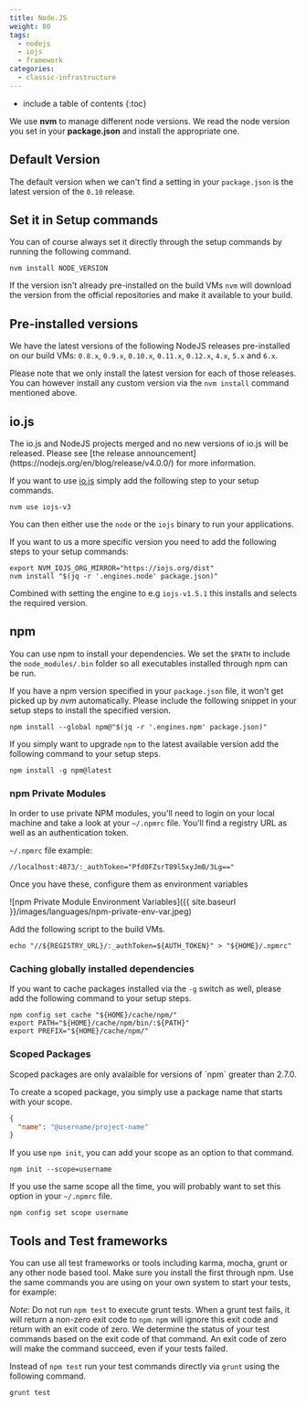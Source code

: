 ```yaml
---
title: Node.JS
weight: 80
tags:
  - nodejs
  - iojs
  - framework
categories:
  - classic-infrastructure
---
```


* include a table of contents
{:toc}


We use **nvm** to manage different node versions. We read the node version you set in your **package.json** and install the appropriate one.

## Default Version
The default version when we can't find a setting in your `package.json` is the latest version of the `0.10` release.

## Set it in Setup commands
You can of course always set it directly through the setup commands by running the following command.

```shell
nvm install NODE_VERSION
```

If the version isn't already pre-installed on the build VMs `nvm` will download the version from the official repositories and make it available to your build.

## Pre-installed versions
We have the latest versions of the following NodeJS releases pre-installed on our build VMs: `0.8.x`, `0.9.x`, `0.10.x`, `0.11.x`, `0.12.x`, `4.x`, `5.x` and `6.x`.

Please note that we only install the latest version for each of those releases. You can however install any custom version via the `nvm install` command mentioned above.

## io.js

<div class="info-block">
The io.js and NodeJS projects merged and no new versions of io.js will be released. Please see [the release announcement](https://nodejs.org/en/blog/release/v4.0.0/) for more information.
</div>

If you want to use [io.js](https://iojs.org/) simply add the following step to your setup commands.

```shell
nvm use iojs-v3
```

You can then either use the `node` or the `iojs` binary to run your applications.

If you want to us a more specific version you need to add the following steps to your setup commands:

```shell
export NVM_IOJS_ORG_MIRROR="https://iojs.org/dist"
nvm install "$(jq -r '.engines.node' package.json)"
```

Combined with setting the engine to e.g `iojs-v1.5.1` this installs and selects the required version.

## npm
You can use npm to install your dependencies. We set the `$PATH` to include the `node_modules/.bin` folder so all executables installed through npm can be run.

If you have a npm version specified in your `package.json` file, it won't get picked up by *nvm* automatically. Please include the following snippet in your setup steps to install the specified version.

```shell
npm install --global npm@"$(jq -r '.engines.npm' package.json)"
```

If you simply want to upgrade `npm` to the latest available version add the following command to your setup steps.

```shell
npm install -g npm@latest
```

### npm Private Modules

In order to use private NPM modules, you'll need to login on your local machine and take a look at your `~/.npmrc` file. You'll find a registry URL as well as an authentication token.

`~/.npmrc` file example:

```shell
//localhost:4873/:_authToken="Pfd0FZsrT89l5xyJmB/3Lg=="
```

 Once you have these, configure them as environment variables

![npm Private Module Environment Variables]({{ site.baseurl }}/images/languages/npm-private-env-var.jpeg)

Add the following script to the build VMs.

```shell
echo "//${REGISTRY_URL}/:_authToken=${AUTH_TOKEN}" > "${HOME}/.npmrc"
```

### Caching globally installed dependencies

If you want to cache packages installed via the `-g` switch as well, please add the following command to your setup steps.

```shell
npm config set cache "${HOME}/cache/npm/"
export PATH="${HOME}/cache/npm/bin/:${PATH}"
export PREFIX="${HOME}/cache/npm/"
```

### Scoped Packages

<div class="info-block">
Scoped packages are only avalaible for versions of `npm` greater than 2.7.0.
</div>

To create a scoped package, you simply use a package name that starts with your scope.

```json
{
  "name": "@username/project-name"
}
```

If you use `npm init`, you can add your scope as an option to that command.

```shell
npm init --scope=username
```

If you use the same scope all the time, you will probably want to set this option in your `~/.npmrc` file.

```shell
npm config set scope username
```

## Tools and Test frameworks

You can use all test frameworks or tools including karma, mocha, grunt or any other node based tool. Make sure you install the first through npm. Use the same commands you are using on your own system to start your tests, for example:

*Note:* Do not run `npm test` to execute grunt tests. When a grunt test fails, it will return a non-zero exit code to `npm`. `npm` will ignore this exit code and return with an exit code of zero. We determine the status of your test commands based on the exit code of that command. An exit code of zero will make the command succeed, even if your tests failed.

Instead of `npm test` run your test commands directly via `grunt` using the following command.

```shell
grunt test
```
